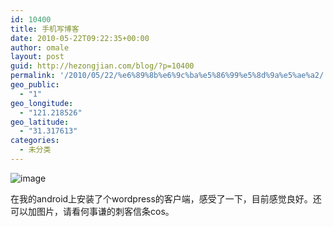```yaml
---
id: 10400
title: 手机写博客
date: 2010-05-22T09:22:35+00:00
author: omale
layout: post
guid: http://hezongjian.com/blog/?p=10400
permalink: '/2010/05/22/%e6%89%8b%e6%9c%ba%e5%86%99%e5%8d%9a%e5%ae%a2/'
geo_public:
  - "1"
geo_longitude:
  - "121.218526"
geo_latitude:
  - "31.317613"
categories:
  - 未分类
---
```

<img style="display:block;margin-right:auto;margin-left:auto;" alt="image" src="http://hezongjian.com/blog/wp-content/uploads/2010/05/wpid-IMAG0011.jpg" />

在我的android上安装了个wordpress的客户端，感受了一下，目前感觉良好。还可以加图片，请看何事谦的刺客信条cos。
